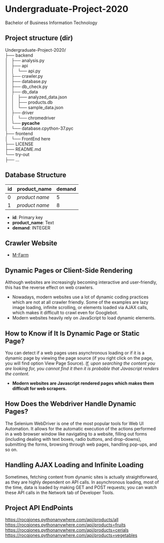 # Undergraduate-Project-2020
Bachelor of Business Information Technology

## Project structure (dir)
Undergraduate-Project-2020/
<br>├── backend
<br>│   ├── analysis.py
<br>│   ├── api
<br>│   │   └── api.py
<br>│   ├── crawler.py
<br>│   ├── database.py
<br>│   ├── db_check.py
<br>│   ├── db_data
<br>│   │   ├── analyzed_data.json
<br>│   │   ├── products.db
<br>│   │   └── sample_data.json
<br>│   ├── driver
<br>│   │   └── chromedriver
<br>│   └── __pycache__
<br>│       └── database.cpython-37.pyc
<br>├── frontend
<br>│   └── FrontEnd here
<br>├── LICENSE
<br>├── README.md
<br>└── try-out
<br>    ├── ...

## Database Structure
| id | product_name | demand |
|----| ------------ | ------ |
| 0  |*product name*| 5      |
| 1  |*product name*| 8      |
* **id**: Primary key
* **product_name**: Text
* **demand**: INTEGER

## Crawler Website
* [M-Farm](https://www.mfarm.co.ke/posts)

## Dynamic Pages or Client-Side Rendering
Although websites are increasingly becoming interactive and user-friendly, this has the reverse effect on web crawlers.
* Nowadays, modern websites use a lot of dynamic coding practices which are not at all crawler friendly. Some of the examples are lazy image loading, infinite scrolling, or elements loaded via AJAX calls, which makes it difficult to crawl even for Googlebot.
* Modern websites heavily rely on JavaScript to load dynamic elements.

## How to Know if It Is Dynamic Page or Static Page?
You can detect if a web pages uses asynchronous loading or if it is a dynamic page by viewing the page source (if you right click on the page, you will find option View Page Source). *If, upon searching the content you are looking for, you cannot find it then it is probable that Javascript renders the content.*
* **Modern websites are Javascript rendered pages which makes them difficult for web scrapers.**

## How Does the Webdriver Handle Dynamic Pages?
The Selenium WebDriver is one of the most popular tools for Web UI Automation. It allows for the automatic execution of the actions performed in a web browser window like navigating to a website, filling out forms (including dealing with text boxes, radio buttons, and drop-downs), submitting the forms, browsing through web pages, handling pop-ups, and so on.

## Handling AJAX Loading and Infinite Loading
Sometimes, fetching content from dynamic sites is actually straightforward, as they are highly dependent on API calls. In asynchronous loading, most of the time, data is loaded by making GET and POST requests; you can watch these API calls in the Network tab of Developer Tools.

## Project API EndPoints
https://rocqjones.pythonanywhere.com/api/products/all<br>
https://rocqjones.pythonanywhere.com/api/products=fruits<br>
https://rocqjones.pythonanywhere.com/api/products=cerials<br>
https://rocqjones.pythonanywhere.com/api/products=vegetables<br>
